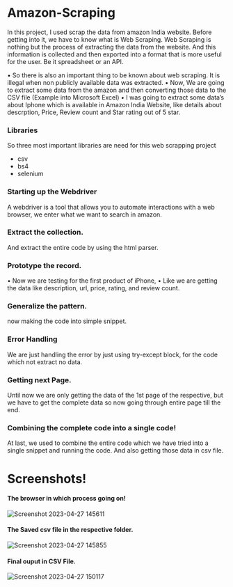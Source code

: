# Amazon-Scraping
In this project, I used scrap the data from amazon India website. Before getting into it, we have to know what is Web Scraping. Web Scraping is nothing but the process of extracting the data from the website. And this information is collected and then exported into a format that is more useful for the user. Be it spreadsheet or an API.

•	So there is also an important thing to be known about web scraping. It is illegal when non publicly available data was extracted.
•	Now, We are going to extract some data from the amazon and then converting those data to the CSV file (Example into Microsoft Excel)
•	I was going to extract some data’s about Iphone which is available in Amazon India Website, like details about descrption, Price, Review count and Star rating out of 5 star. 




### Libraries

So three most important libraries are need for this web scrapping project

* csv 
* bs4
* selenium

### Starting up the Webdriver
A webdriver is a tool that allows you to automate interactions with a web browser, we enter what we want to search in amazon.

### Extract the collection.

And extract the entire code by using the html parser.

### Prototype the record.

•	Now we are testing for the first product of iPhone,
•	Like we are getting the data like description, url, price, rating, and review count.

### Generalize the pattern.
now making the code into simple snippet.

### Error Handling
We are just handling the error by just using try-except block, for the code which not extract no data.

### Getting next Page.

Until now we are only getting the data of the 1st page of the respective, but we have to get the complete data so now going through entire page till the end.

### Combining the complete code into a single code!

At last, we used to combine the entire code which we have tried into a single snippet and running the code. And also getting those data in csv file.


# Screenshots!
#### The browser in which process going on!
![Screenshot 2023-04-27 145611](https://user-images.githubusercontent.com/124061758/234833341-8394ff90-656f-4832-8877-c3d00775bd8b.png)

#### The Saved csv file in the respective folder.
![Screenshot 2023-04-27 145855](https://user-images.githubusercontent.com/124061758/234833626-e456878b-80d4-45e9-afd9-3fc2decaaab4.png)

#### Final ouput in CSV File.
![Screenshot 2023-04-27 150117](https://user-images.githubusercontent.com/124061758/234833676-03737480-ec3f-499a-babe-764d69bf66c4.png)
